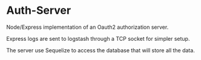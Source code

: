 # Auth-Server

Node/Express implementation of an Oauth2 authorization server.

Express logs are sent to logstash through a TCP socket for simpler setup.

The server use Sequelize to access the database that will store all the data.
